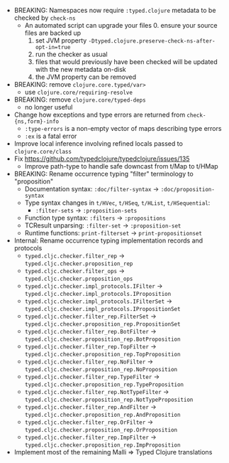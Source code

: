 - BREAKING: Namespaces now require `:typed.clojure` metadata to be checked by `check-ns`
  - An automated script can upgrade your files
    0. ensure your source files are backed up
    1. set JVM property `-Dtyped.clojure.preserve-check-ns-after-opt-in=true`
    2. run the checker as usual
    3. files that would previously have been checked will be updated with the new metadata on-disk
    4. the JVM property can be removed
- BREAKING: remove `clojure.core.typed/var>`
  - use `clojure.core/requiring-resolve`
- BREAKING: remove `clojure.core/typed-deps`
  - no longer useful
- Change how exceptions and type errors are returned from `check-{ns,form}-info`
  - `:type-errors` is a non-empty vector of maps describing type errors
  - `:ex` is a fatal error
- Improve local inference involving refined locals passed to `clojure.core/class`
- Fix https://github.com/typedclojure/typedclojure/issues/135
  - Improve path-type to handle safe downcast from t/Map to t/HMap
- BREAKING: Rename occurrence typing "filter" terminology to "proposition"
  - Documentation syntax: `:doc/filter-syntax` → `:doc/proposition-syntax`
  - Type syntax changes in `t/HVec`, `t/HSeq`, `t/HList`, `t/HSequential`:
    - `:filter-sets` → `:proposition-sets`
  - Function type syntax: `:filters` → `:propositions`
  - TCResult unparsing: `:filter-set` → `:proposition-set`
  - Runtime functions: `print-filterset` → `print-propositionset`
- Internal: Rename occurrence typing implementation records and protocols
  - `typed.cljc.checker.filter_rep` → `typed.cljc.checker.proposition_rep`
  - `typed.cljc.checker.filter_ops` → `typed.cljc.checker.proposition_ops`
  - `typed.cljc.checker.impl_protocols.IFilter` → `typed.cljc.checker.impl_protocols.IProposition`
  - `typed.cljc.checker.impl_protocols.IFilterSet` → `typed.cljc.checker.impl_protocols.IPropositionSet`
  - `typed.cljc.checker.filter_rep.FilterSet` → `typed.cljc.checker.proposition_rep.PropositionSet`
  - `typed.cljc.checker.filter_rep.BotFilter` → `typed.cljc.checker.proposition_rep.BotProposition`
  - `typed.cljc.checker.filter_rep.TopFilter` → `typed.cljc.checker.proposition_rep.TopProposition`
  - `typed.cljc.checker.filter_rep.NoFilter` → `typed.cljc.checker.proposition_rep.NoProposition`
  - `typed.cljc.checker.filter_rep.TypeFilter` → `typed.cljc.checker.proposition_rep.TypeProposition`
  - `typed.cljc.checker.filter_rep.NotTypeFilter` → `typed.cljc.checker.proposition_rep.NotTypeProposition`
  - `typed.cljc.checker.filter_rep.AndFilter` → `typed.cljc.checker.proposition_rep.AndProposition`
  - `typed.cljc.checker.filter_rep.OrFilter` → `typed.cljc.checker.proposition_rep.OrProposition`
  - `typed.cljc.checker.filter_rep.ImpFilter` → `typed.cljc.checker.proposition_rep.ImpProposition`
- Implement most of the remaining Malli => Typed Clojure translations
